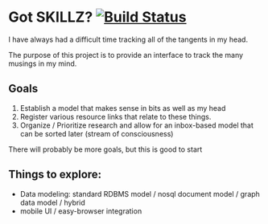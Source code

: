 # Got SKILLZ? [![Build Status](https://travis-ci.org/jamin4jc/skillz.png?branch=master)](https://travis-ci.org/jamin4jc/skillz)

I have always had a difficult time tracking all of the tangents in my head.

The purpose of this project is to provide an interface to track the many musings in my mind.

## Goals

1. Establish a model that makes sense in bits as well as my head
2. Register various resource links that relate to these things.
3. Organize / Prioritize research and allow for an inbox-based model that can be sorted later (stream of consciousness)

There will probably be more goals, but this is good to start

## Things to explore:

* Data modeling: standard RDBMS model / nosql document model / graph data model / hybrid
* mobile UI / easy-browser integration
